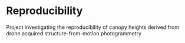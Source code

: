 # Reproducibility
Project investigating the reproducibility of canopy heights derived from drone acquired structure-from-motion photogrammetry
